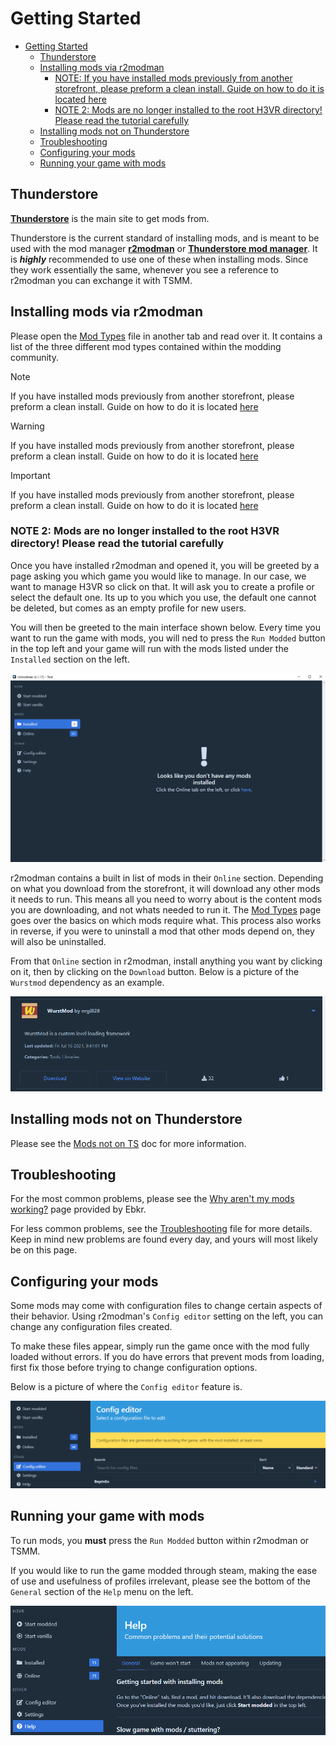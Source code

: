 # Getting Started

- [Getting Started](#getting-started)
  - [Thunderstore](#thunderstore)
  - [Installing mods via r2modman](#installing-mods-via-r2modman)
    - [NOTE: If you have installed mods previously from another storefront, please preform a clean install. Guide on how to do it is located here](#note-if-you-have-installed-mods-previously-from-another-storefront-please-preform-a-clean-install-guide-on-how-to-do-it-is-located-here)
    - [NOTE 2: Mods are no longer installed to the root H3VR directory! Please read the tutorial carefully](#note-2-mods-are-no-longer-installed-to-the-root-h3vr-directory-please-read-the-tutorial-carefully)
  - [Installing mods not on Thunderstore](#installing-mods-not-on-thunderstore)
  - [Troubleshooting](#troubleshooting)
  - [Configuring your mods](#configuring-your-mods)
  - [Running your game with mods](#running-your-game-with-mods)

## Thunderstore

[**Thunderstore**](https://h3vr.thunderstore.io) is the main site to get mods from.

Thunderstore is the current standard of installing mods, and is meant to be used with the mod manager [**r2modman**](https://h3vr.thunderstore.io/package/ebkr/r2modman/) or [**Thunderstore mod manager**](https://www.overwolf.com/app/Thunderstore-Thunderstore_Mod_Manager). It is ***highly*** recommended to use one of these when installing mods. Since they work essentially the same, whenever you see a reference to r2modman you can exchange it with TSMM.

## Installing mods via r2modman

Please open the [Mod Types](Mod-Types.md) file in another tab and read over it. It contains a list of the three different mod types contained within the modding community.

> [!NOTE]
> If you have installed mods previously from another storefront, please preform a clean install. Guide on how to do it is located [here](Starting-Fresh.md)

> [!WARNING]
> If you have installed mods previously from another storefront, please preform a clean install. Guide on how to do it is located [here](Starting-Fresh.md)

> [!IMPORTANT]
> If you have installed mods previously from another storefront, please preform a clean install. Guide on how to do it is located [here](Starting-Fresh.md)

### NOTE 2: Mods are no longer installed to the root H3VR directory! Please read the tutorial carefully

Once you have installed r2modman and opened it, you will be greeted by a page asking you which game you would like to manage. In our case, we want to manage H3VR so click on that. It will ask you to create a profile or select the default one. Its up to you which you use, the default one cannot be deleted, but comes as an empty profile for new users.

You will then be greeted to the main interface shown below. Every time you want to run the game with mods, you will ned to press the `Run Modded` button in the top left and your game will run with the mods listed under the `Installed` section on the left.

![image](../images/Getting-Started-Greeted.png)

r2modman contains a built in list of mods in their `Online` section. Depending on what you download from the storefront, it will download any other mods it needs to run. This means all you need to worry about is the content mods you are downloading, and not whats needed to run it. The [Mod Types](Mod-Types.md) page goes over the basics on which mods require what. This process also works in reverse, if you were to uninstall a mod that other mods depend on, they will also be uninstalled.

From that `Online` section in r2modman, install anything you want by clicking on it, then by clicking on the `Download` button. Below is a picture of the `Wurstmod` dependency as an example.

![image](../images/Gettings-Started-Wurstmod.png)

## Installing mods not on Thunderstore

Please see the [Mods not on TS](Mods-Not-On-TS.md) doc for more information.

## Troubleshooting

For the most common problems, please see the [Why aren't my mods working?](https://github.com/ebkr/r2modmanPlus/wiki/Why-aren%27t-my-mods-working%3F) page provided by Ebkr.

For less common problems, see the [Troubleshooting](Troubleshooting.md) file for more details. Keep in mind new problems are found every day, and yours will most likely be on this page.

## Configuring your mods

Some mods may come with configuration files to change certain aspects of their behavior. Using r2modman's `Config editor` setting on the left, you can change any configuration files created.

To make these files appear, simply run the game once with the mod fully loaded without errors. If you do have errors that prevent mods from loading, first fix those before trying to change configuration options.

Below is a picture of where the `Config editor` feature is.

![image](../images/Getting-Started-Config-Menu.png)

## Running your game with mods

To run mods, you **must** press the `Run Modded` button within r2modman or TSMM.

If you would like to run the game modded through steam, making the ease of use and usefulness of profiles irrelevant, please see the bottom of the `General` section of the `Help` menu on the left.

![image](../images/Gettings-Started-Help.png)
